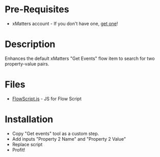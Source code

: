 # Pre-Requisites
* xMatters account - If you don't have one, [get one](https://www.xmatters.com)!

# Description
  Enhances the default xMatters "Get Events" flow item to search for two property-value pairs.

# Files

* [FlowScript.js](FlowScript.js) - JS for Flow Script

# Installation
* Copy "Get events" tool as a custom step.
* Add inputs "Property 2 Name" and "Property 2 Value"
* Replace script
* Profit!